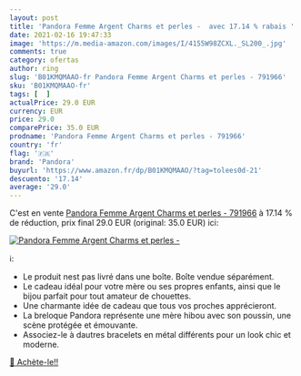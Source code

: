 ```yaml
---
layout: post
title: 'Pandora Femme Argent Charms et perles -  avec 17.14 % rabais '
date: 2021-02-16 19:47:33
image: 'https://m.media-amazon.com/images/I/4155W98ZCXL._SL200_.jpg'
comments: true
category: ofertas
author: ring
slug: 'B01KMQMAAO-fr Pandora Femme Argent Charms et perles - 791966'
sku: 'B01KMQMAAO-fr'
tags: [  ]
actualPrice: 29.0 EUR
currency: EUR
price: 29.0
comparePrice: 35.0 EUR
prodname: 'Pandora Femme Argent Charms et perles - 791966'
country: 'fr'
flag: '🇫🇷'
brand: 'Pandora'
buyurl: 'https://www.amazon.fr/dp/B01KMQMAAO/?tag=tolees0d-21'
descuento: '17.14'
average: '29.0'
---
```


C'est en vente [Pandora Femme Argent Charms et perles - 791966](https://www.amazon.fr/dp/B01KMQMAAO/?tag=tolees0d-21)  à  17.14 % de réduction, prix final  29.0 EUR (original: 35.0 EUR) ici:

[![Pandora Femme Argent Charms et perles - ](https://m.media-amazon.com/images/I/4155W98ZCXL._SL200_.jpg)](https://www.amazon.fr/dp/B01KMQMAAO/?tag=tolees0d-21)

ℹ️:

- Le produit nest pas livré dans une boîte. Boîte vendue séparément.
- Le cadeau idéal pour votre mère ou ses propres enfants, ainsi que le bijou parfait pour tout amateur de chouettes.
- Une charmante idée de cadeau que tous vos proches apprécieront.
- La breloque Pandora représente une mère hibou avec son poussin, une scène protégée et émouvante.
- Associez-le à dautres bracelets en métal différents pour un look chic et moderne.

[🛒 Achète-le!!](https://www.amazon.fr/dp/B01KMQMAAO/?tag=tolees0d-21)
